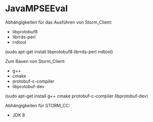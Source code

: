 # JavaMPSEEval

Abhängigkeiten für das Ausführen von Storm_Client:
- libprotobuf8
- librrds-perl
- rrdtool

(sudo apt-get install libprotobuf8 librrds-perl rrdtool)

Zum Bauen von Storm_Client:
- g++
- cmake
- protobuf-c-compiler
- libprotobuf-dev

(sudo apt-get install g++ cmake protobuf-c-compiler libprotobuf-dev)

Abhängigkeiten für STORM_CC:
- JDK 8
